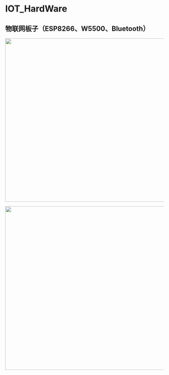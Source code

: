 # IOT_HardWare
## 物联网板子（ESP8266、W5500、Bluetooth）
<p align="center">
<img src="https://user-images.githubusercontent.com/54426524/163551266-18bb91b8-3fb5-42d8-a9ae-0a9b57572a63.PNG" width="520" />
</p>
<p align="center">
<img src="https://user-images.githubusercontent.com/54426524/163551279-64810b67-32d1-49b5-ae52-96198b5cd468.PNG" width="520" />
</p>

